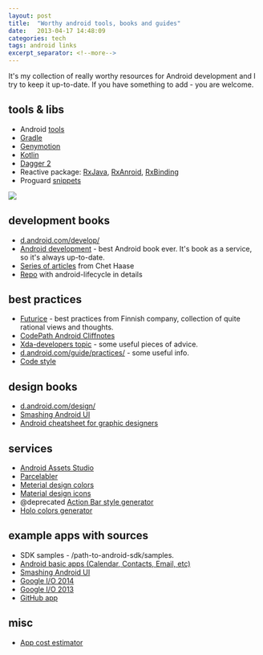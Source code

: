```yaml
---
layout: post
title:  "Worthy android tools, books and guides"
date:   2013-04-17 14:48:09
categories: tech
tags: android links
excerpt_separator: <!--more-->
---
```


It's my collection of really worthy resources for Android development and I try to keep it up-to-date. If you have something to add - you are welcome.

<!--more-->

tools & libs
------------

* Android [tools](http://developer.android.com/sdk/installing/studio.html)
* [Gradle](http://www.gradle.org/)
* [Genymotion](http://www.genymotion.com/)
* [Kotlin](https://kotlinlang.org/)
* [Dagger 2](http://google.github.io/dagger/)
* Reactive package: [RxJava](https://github.com/ReactiveX/RxJava), [RxAnroid](https://github.com/ReactiveX/RxAndroid), [RxBinding](https://github.com/JakeWharton/RxBinding)
* Proguard [snippets](https://github.com/krschultz/android-proguard-snippets)

![](https://img-fotki.yandex.ru/get/15521/59765760.0/0_aa09b_59d256c5_M.png)

development books
-----------------

* [d.android.com/develop/](http://d.android.com/develop/)
* [Android development](http://commonsware.com/Android/) - best Android book ever. It's book as a service, so it's always up-to-date.
* [Series of articles](https://medium.com/google-developers/developing-for-android-introduction-5345b451567c) from Chet Haase
* [Repo](https://github.com/xxv/android-lifecycle) with android-lifecycle in details

best practices
--------------

* [Futurice](https://github.com/futurice/android-best-practices) - best practices from Finnish company, collection of quite rational views and thoughts.
* [CodePath Android Cliffnotes](https://guides.codepath.com/android)
* [Xda-developers topic](http://forum.xda-developers.com/showthread.php?t=2635275) - some useful pieces of advice.
* [d.android.com/guide/practices/](http://developer.android.com/guide/practices/index.html) - some useful info.
* [Code style](http://source.android.com/source/code-style.html)

design books
------------

* [d.android.com/design/](http://d.android.com/design/)
* [Smashing Android UI](http://www.androiduipatterns.com/p/smashing-android-ui.html)
* [Android cheatsheet for graphic designers](http://petrnohejl.github.io/Android-Cheatsheet-For-Graphic-Designers/)

services
--------

* [Android Assets Studio](http://romannurik.github.io/AndroidAssetStudio/)
* [Parcelabler](http://devk.it/proj/parcelabler/)
* [Meterial design colors](http://www.materialpalette.com/)
* [Material design icons](https://github.com/google/material-design-icons/releases/latest)
* @deprecated [Action Bar style generator](http://jgilfelt.github.io/android-actionbarstylegenerator/)
* [Holo colors generator](http://android-holo-colors.com/)

example apps with sources
-------------------------

* SDK samples - /path-to-android-sdk/samples.
* [Android basic apps (Calendar, Contacts, Email, etc)](https://android.googlesource.com/)
* [Smashing Android UI](https://play.google.com/store/apps/details?id=com.androiduipatterns.smashingandroidui.examples&feature=search_result#?t=W251bGwsMSwxLDEsImNvbS5hbmRyb2lkdWlwYXR0ZXJucy5zbWFzaGluZ2FuZHJvaWR1aS5leGFtcGxlcyJd)
* [Google I/O 2014](https://play.google.com/store/apps/details?id=com.google.samples.apps.iosched)
* [Google I/O 2013](https://play.google.com/store/apps/details?id=com.google.android.apps.iosched&feature=search_result#?t=W251bGwsMSwxLDEsImNvbS5nb29nbGUuYW5kcm9pZC5hcHBzLmlvc2NoZWQiXQ..)
* [GitHub app](https://play.google.com/store/apps/details?id=com.github.mobile&feature=search_result#?t=W251bGwsMSwxLDEsImNvbS5naXRodWIubW9iaWxlIl0.)

misc
----

* [App cost estimator](http://howmuchtomakeanapp.com/)
